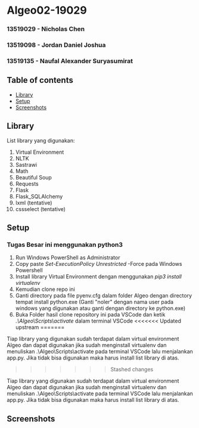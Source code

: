 # Algeo02-19029
### 13519029 - Nicholas Chen
### 13519098 - Jordan Daniel Joshua
### 13519135 - Naufal Alexander Suryasumirat

## Table of contents
* [Library](#library)
* [Setup](#setup)
* [Screenshots](#screenshots)

## Library
List library yang digunakan:
1. Virtual Environment
2. NLTK
3. Sastrawi
4. Math
5. Beautiful Soup
6. Requests
7. Flask
8. Flask_SQLAlchemy
9. lxml (tentative)
10. cssselect (tentative)

## Setup
### Tugas Besar ini menggunakan python3
1. Run Windows PowerShell as Administrator
2. Copy paste *Set-ExecutionPolicy Unrestricted* -Force pada Windows Powershell
3. Install library Virtual Environment dengan menggunakan *pip3 install virtualenv*
4. Kemudian clone repo ini
5. Ganti directory pada file pyenv.cfg dalam folder Algeo dengan directory tempat install python.exe (Ganti "noler" dengan nama user pada windows yang digunakan atau ganti dengan directory ke python.exe)
6. Buka Folder hasil clone repository ini pada VSCode dan ketik *.\Algeo\Scripts\activate* dalam terminal VSCode
<<<<<<< Updated upstream
=======

Tiap library yang digunakan sudah terdapat dalam virtual environment Algeo dan dapat digunakan jika sudah menginstall virtualenv dan menuliskan .\Algeo\Scripts\activate pada terminal VSCode lalu menjalankan app.py. Jika tidak bisa digunakan maka harus install list library di atas.
>>>>>>> Stashed changes

Tiap library yang digunakan sudah terdapat dalam virtual environment Algeo dan dapat digunakan jika sudah menginstall virtualenv dan menuliskan .\Algeo\Scripts\activate pada terminal VSCode lalu menjalankan app.py. Jika tidak bisa digunakan maka harus install list library di atas.

## Screenshots
